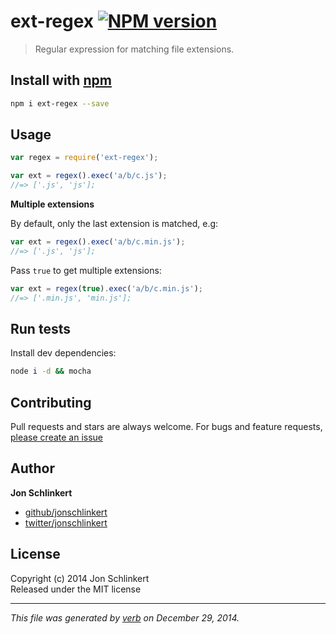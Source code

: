 # ext-regex [![NPM version](https://badge.fury.io/js/ext-regex.svg)](http://badge.fury.io/js/ext-regex)

> Regular expression for matching file extensions.

## Install with [npm](npmjs.org)

```bash
npm i ext-regex --save
```

## Usage

```js
var regex = require('ext-regex');

var ext = regex().exec('a/b/c.js');
//=> ['.js', 'js'];
```

**Multiple extensions**

By default, only the last extension is matched, e.g:

```js
var ext = regex().exec('a/b/c.min.js');
//=> ['.js', 'js'];
```

Pass `true` to get multiple extensions:

```js
var ext = regex(true).exec('a/b/c.min.js');
//=> ['.min.js', 'min.js'];
```

## Run tests

Install dev dependencies:

```bash
node i -d && mocha
```

## Contributing
Pull requests and stars are always welcome. For bugs and feature requests, [please create an issue](https://github.com/jonschlinkert/ext-regex/issues)

## Author

**Jon Schlinkert**
 
+ [github/jonschlinkert](https://github.com/jonschlinkert)
+ [twitter/jonschlinkert](http://twitter.com/jonschlinkert) 

## License
Copyright (c) 2014 Jon Schlinkert  
Released under the MIT license

***

_This file was generated by [verb](https://github.com/assemble/verb) on December 29, 2014._
